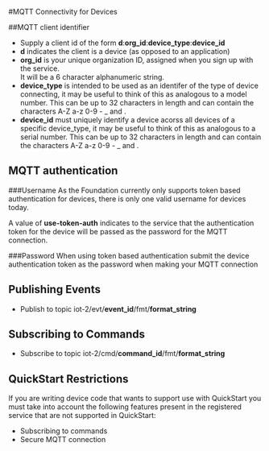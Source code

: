 #MQTT Connectivity for Devices

##MQTT client identifier
* Supply a client id of the form **d**:**org_id**:**device_type**:**device_id**
 * **d** indicates the client is a device (as opposed to an application)
 * **org_id** is your unique organization ID, assigned when you sign up with the service.  
 It will be a 6 character alphanumeric string.
 * **device_type** is intended to be used as an identifer of the type of device connecting, it may be useful to think of this 
 as analogous to a model number.  This can be up to 32 characters in length and can contain the 
 characters A-Z a-z 0-9 - _ and .
 * **device_id** must uniquely identify a device acorss all devices of a specific device_type, it may be useful to think of this 
 as analogous to a serial number.  This can be up to 32 characters in length and can contain the 
 characters A-Z a-z 0-9 - _ and .


## MQTT authentication

###Username
As the Foundation currently only supports token based authentication for devices, there is only one valid username 
for devices today.

A value of **use-token-auth** indicates to the service that the authentication token for the device will be passed 
as the password for the MQTT connection.

###Password
When using token based authentication submit the device authentication token as the password when making your MQTT connection


## Publishing Events
 * Publish to topic iot-2/evt/**event_id**/fmt/**format_string**


## Subscribing to Commands
 * Subscribe to topic iot-2/cmd/**command_id**/fmt/**format_string**


## QuickStart Restrictions
If you are writing device code that wants to support use with QuickStart you must take into account the following 
features present in the registered service that are not supported in QuickStart:
   * Subscribing to commands
   * Secure MQTT connection
